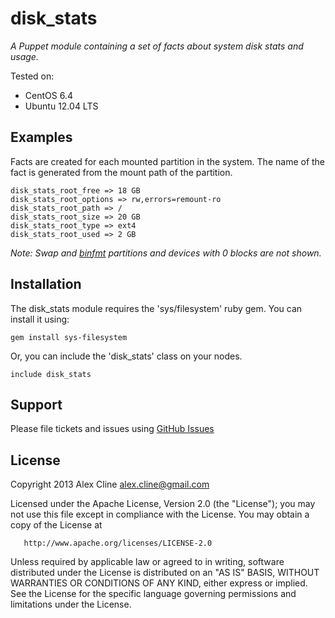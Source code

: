 disk_stats
=======
*A Puppet module containing a set of facts about system disk stats and usage.*

Tested on:

* CentOS 6.4
* Ubuntu 12.04 LTS

Examples
------
Facts are created for each mounted partition in the system.  The name of the fact is generated from the mount path of the partition.


    disk_stats_root_free => 18 GB
    disk_stats_root_options => rw,errors=remount-ro
    disk_stats_root_path => /
    disk_stats_root_size => 20 GB
    disk_stats_root_type => ext4
    disk_stats_root_used => 2 GB


_Note: Swap and [binfmt](http://en.wikipedia.org/wiki/Binfmt_misc) partitions and devices with 0 blocks are not shown._


Installation
------

The disk_stats module requires the 'sys/filesystem' ruby gem.  You can install it using:

    gem install sys-filesystem

Or, you can include the 'disk_stats' class on your nodes.

    include disk_stats


Support
-------

Please file tickets and issues using [GitHub Issues](https://github.com/AlexCline/disk_stats/issues)


License
-------
   Copyright 2013 Alex Cline <alex.cline@gmail.com>

   Licensed under the Apache License, Version 2.0 (the "License");
   you may not use this file except in compliance with the License.
   You may obtain a copy of the License at

       http://www.apache.org/licenses/LICENSE-2.0

   Unless required by applicable law or agreed to in writing, software
   distributed under the License is distributed on an "AS IS" BASIS,
   WITHOUT WARRANTIES OR CONDITIONS OF ANY KIND, either express or implied.
   See the License for the specific language governing permissions and
   limitations under the License.
